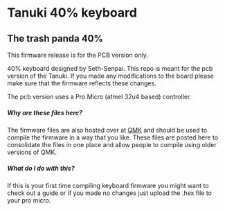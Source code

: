 # Tanuki 40% keyboard
## The trash panda 40%

This firmware release is for the PCB version only.

40% keyboard designed by Seth-Senpai. This repo is meant for the pcb version of the Tanuki. If you made any modifications to the board please make sure that the firmware reflects these changes.

The pcb version uses a Pro Micro (atmel 32u4 based) controller.

##### Why are these files here?
The firmware files are also hosted over at [QMK](hahahlinksoon) and should be used to compile the firmware in a way that you like. These files are posted here to consolidate the files in one place and allow people to compile using older versions of QMK.

##### What do I do with this?
If this is your first time compiling keyboard firmware you might want to check out a guide or if you made no changes just upload the .hex file to your pro micro.